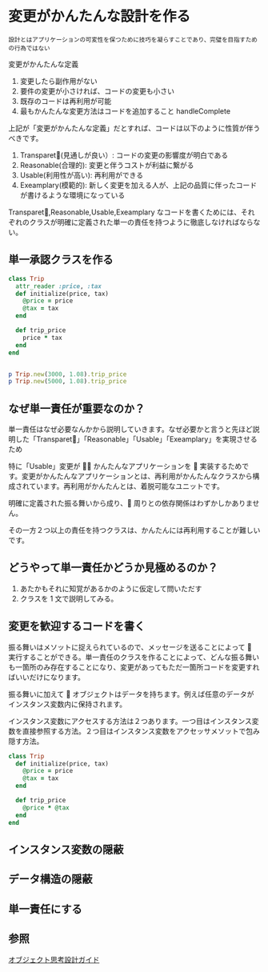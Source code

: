 # 変更がかんたんな設計を作る

`設計とはアプリケーションの可変性を保つために技巧を凝らすことであり、完璧を目指すための行為ではない`

変更がかんたんな定義

1. 変更したら副作用がない
2. 要件の変更が小さければ、コードの変更も小さい
3. 既存のコードは再利用が可能
4. 最もかんたんな変更方法はコードを追加すること handleComplete

上記が「変更がかんたんな定義」だとすれば、コードは以下のように性質が伴うべきです。

1. Transparet(見通しが良い）: コードの変更の影響度が明白である
2. Reasonable(合理的): 変更と伴うコストが利益に繋がる
3. Usable(利用性が高い): 再利用ができる
4. Exeamplary(模範的): 新しく変更を加える人が、上記の品質に伴ったコードが書けるような環境になっている

Transparet,Reasonable,Usable,Exeamplary なコードを書くためには、それぞれのクラスが明確に定義された単一の責任を持つように徹底しなければならない。

## 単一承認クラスを作る

```ruby
class Trip
  attr_reader :price, :tax
  def initialize(price, tax)
    @price = price
    @tax = tax
  end

  def trip_price
    price * tax
  end
end


p Trip.new(3000, 1.08).trip_price
p Trip.new(5000, 1.08).trip_price
```

## なぜ単一責任が重要なのか？

単一責任はなぜ必要なんかから説明していきます。なぜ必要かと言うと先ほど説明した「Transparet」「Reasonable」「Usable」「Exeamplary」を実現させるため

特に「Usable」変更が  かんたんなアプリケーションを  実装するためです。変更がかんたんなアプリケーションとは、再利用がかんたんなクラスから構成されています。再利用がかんたんとは、着脱可能なユニットです。

明確に定義された振る舞いから成り、 周りとの依存関係はわずかしかありません。

その一方２つ以上の責任を持つクラスは、かんたんには再利用することが難しいです。

## どうやって単一責任かどうか見極めるのか？

1. あたかもそれに知覚があるかのように仮定して問いただす
2. クラスを 1 文で説明してみる。

## 変更を歓迎するコードを書く

振る舞いはメソットに捉えられているので、メッセージを送ることによって  実行することができる。単一責任のクラスを作ることによって、どんな振る舞いも一箇所のみ存在することになり、変更があってもただ一箇所コードを変更すればいいだけになります。

振る舞いに加えて  オブジェクトはデータを持ちます。例えば任意のデータがインスタンス変数内に保持されます。

インスタンス変数にアクセスする方法は２つあります。一つ目はインスタンス変数を直接参照する方法。２つ目はインスタンス変数をアクセッサメソットで包み隠す方法。

```ruby
class Trip
  def initialize(price, tax)
    @price = price
    @tax = tax
  end

  def trip_price
    @price * @tax
  end
end
```

## インスタンス変数の隠蔽

## データ構造の隠蔽

## 単一責任にする

## 参照

[オブジェクト思考設計ガイド](https://www.amazon.co.jp/%E3%82%AA%E3%83%96%E3%82%B8%E3%82%A7%E3%82%AF%E3%83%88%E6%8C%87%E5%90%91%E8%A8%AD%E8%A8%88%E5%AE%9F%E8%B7%B5%E3%82%AC%E3%82%A4%E3%83%89-%EF%BD%9ERuby%E3%81%A7%E3%82%8F%E3%81%8B%E3%82%8B-%E9%80%B2%E5%8C%96%E3%81%97%E3%81%A4%E3%81%A5%E3%81%91%E3%82%8B%E6%9F%94%E8%BB%9F%E3%81%AA%E3%82%A2%E3%83%97%E3%83%AA%E3%82%B1%E3%83%BC%E3%82%B7%E3%83%A7%E3%83%B3%E3%81%AE%E8%82%B2%E3%81%A6%E6%96%B9-Sandi-Metz-ebook/dp/B01L8SEVYI/ref=sr_1_1?ie=UTF8&qid=1534550680&sr=8-1&keywords=%E3%82%AA%E3%83%96%E3%82%B8%E3%82%A7%E3%82%AF%E3%83%88%E6%8C%87%E5%90%91%E8%A8%AD%E8%A8%88%E3%82%AC%E3%82%A4%E3%83%89)

